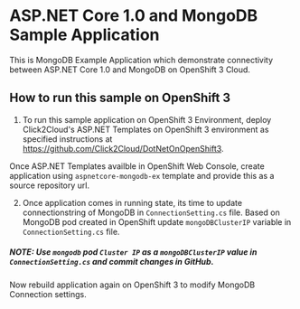 # ASP.NET Core 1.0 and MongoDB Sample Application
This is MongoDB Example Application which demonstrate connectivity between ASP.NET Core 1.0 and MongoDB on OpenShift 3 Cloud.

## How to run this sample on OpenShift 3
1) To run this sample application on OpenShift 3 Environment, deploy Click2Cloud's ASP.NET Templates on OpenShift 3 environment as specified instructions at https://github.com/Click2Cloud/DotNetOnOpenShift3.

Once ASP.NET Templates availble in OpenShift Web Console, create application using `aspnetcore-mongodb-ex` template and provide this as a source repository url.

2) Once application comes in running state, its time to update connectionstring of MongoDB in `ConnectionSetting.cs` file. Based on MongoDB pod created in OpenShift update `mongoDBClusterIP` variable in `ConnectionSetting.cs` file.

##### NOTE: Use `mongodb` pod `Cluster IP` as a `mongoDBClusterIP` value in `ConnectionSetting.cs` and commit changes in GitHub.

Now rebuild application again on OpenShift 3 to modify MongoDB Connection settings.
